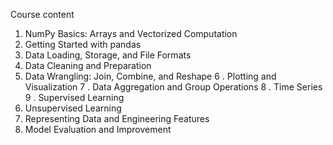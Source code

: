 Course content 
1.  NumPy Basics: Arrays and Vectorized Computation
2.  Getting Started with pandas
3.  Data Loading, Storage, and File Formats
4.  Data Cleaning and Preparation
5.  Data Wrangling: Join, Combine, and Reshape
6 . Plotting and Visualization
7 . Data Aggregation and Group Operations
8 . Time Series
9 . Supervised Learning
10.  Unsupervised Learning
11.  Representing Data and Engineering Features
12.  Model Evaluation and Improvement
